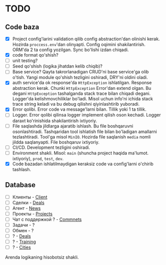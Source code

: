 # TODO

## Code baza
- [x] Project config'larini validation qilib config abstraction'dan olinishi kerak. Hozirda `proccess.env`'dan olinyapti. Config oqimini shakilantirish. ORM'da 2 ta config yozilgan. Sync bo'lishi izdan chiqadi.
- [x] code format qo'shish?
- [ ] unit testing?
- [ ] Seed qo'shish (logika jihatdan kelib chiqib)?
- [ ] Base service? Qayta takrorlanadigan CRUD'ni base service'ga olib o'tish. Yangi module qo'shish tezligini oshiradi, DRY'ni oldini oladi.
- [x] auth service'da ok response'da `HttpException` ishlatilgan. Response abstraction kerak. Chunki `HttpException` Error'dan extend olgan. Bu degani `HttpException` tashalganda stack trace bilan chiqadi degani. Logger'da kelishmovchiliklar bo'ladi. Misol uchun info'ni ichida stack trace string keladi va bu debug qilishni qiyinlashtirib yuboradi.
- [x] Error qolibi. Error code va message'larni bilan. Tillik yoki 1 ta tillik.
- [ ] Logger. Error qolibi qilinsa logger implement qilish oson kechadi. Logger daraxt ko'rinishida shakilantirish ixtiyoriy.
- [ ] File saqlashda jildlarga ajaratib ishlash. Bu file boshqaruvni osonlashtiradi. Tashqaridan tool ishlatish file bilan bo'ladigan amallarni tezlashtiradi. Tool'ga misol `MinIO`. Hozirda file saqlanish `media` nomli jildda saqlanyapti. File boshqaruv ixtiyoriy.
- [ ] CI/CD. Development tezligini oshiradi.
- [ ] Environment shakli. Misol: `main` (shuncha project haqida ma'lumot. ixtiyoriy), `prod`, `test`, `dev`.
- [x] Code bazadan ishlatilmaydigan keraksiz code va config'larni o'chirib tashlash.

## Database
- [ ] Клиенты - [Client](src/modules/client/)
- [ ] Сделки - [Deals](src/modules/deals/)
- [ ] Агент - [News](src/modules/agencies/)
- [ ] Проекты - [Projects](src/modules/projects/)
- [ ] Чат с поддержкой ? - [Commnets](src/modules/comments/)
- [ ] Задачи - ?
- [ ] Обмен - ?
- [ ] ? - [Deals](src/modules/events/)
- [ ] ? - [Training](src/modules/training/)
- [ ] ? - [Cities](src/modules/news/)

Arenda logikaning hisobotsiz shakli.
